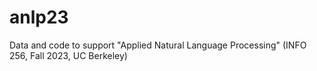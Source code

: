 # anlp23
Data and code to support "Applied Natural Language Processing" (INFO 256, Fall 2023, UC Berkeley)
